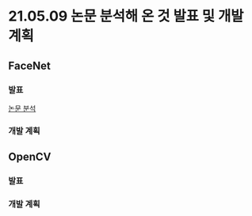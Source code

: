 # 21.05.09 논문 분석해 온 것 발표 및 개발 계획

## FaceNet
### 발표
[논문 분석](https://www.notion.so/139fb15ca516486bbcb2f9c55d850308)

### 개발 계획

## OpenCV

### 발표

### 개발 계획